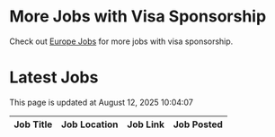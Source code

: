 # More Jobs with Visa Sponsorship

Check out [Europe Jobs](https://github.com/sureshparimi/europejobs#latest-jobs) for more jobs with visa sponsorship.

# Latest Jobs

This page is updated at August 12, 2025 10:04:07

| Job Title | Job Location | Job Link | Job Posted |
| --- | --- | --- | --- |
